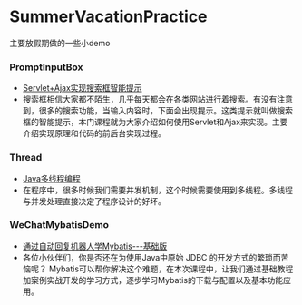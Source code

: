 # SummerVacationPractice
主要放假期做的一些小demo

### PromptInputBox
* [Servlet+Ajax实现搜索框智能提示](http://www.imooc.com/learn/678)
* 搜索框相信大家都不陌生，几乎每天都会在各类网站进行着搜索。有没有注意到，很多的搜索功能，当输入内容时，下面会出现提示。这类提示就叫做搜索框的智能提示，本门课程就为大家介绍如何使用Servlet和Ajax来实现。主要介绍实现原理和代码的前后台实现过程。

### Thread
* [Java多线程编程](http://www.jikexueyuan.com/course/165.html)
* 在程序中，很多时候我们需要并发机制，这个时候需要使用到多线程。多线程与并发处理直接决定了程序设计的好坏。

### WeChatMybatisDemo
* [通过自动回复机器人学Mybatis---基础版](http://www.imooc.com/learn/154)
* 各位小伙伴们，你是否还在为使用Java中原始 JDBC 的开发方式的繁琐而苦恼呢？ Mybatis可以帮你解决这个难题，在本次课程中，让我们通过基础教程加案例实战开发的学习方式，逐步学习Mybatis的下载与配置以及基本功能应用。